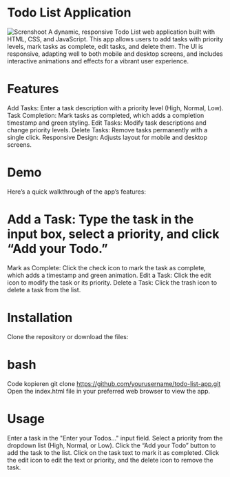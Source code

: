 # Todo List Application

![Screnshoot](imgs/Jeansify-online-shop.png)
A dynamic, responsive Todo List web application built with HTML, CSS, and JavaScript. This app allows users to add tasks with priority levels, mark tasks as complete, edit tasks, and delete them. The UI is responsive, adapting well to both mobile and desktop screens, and includes interactive animations and effects for a vibrant user experience.

# Features
Add Tasks: Enter a task description with a priority level (High, Normal, Low).
Task Completion: Mark tasks as completed, which adds a completion timestamp and green styling.
Edit Tasks: Modify task descriptions and change priority levels.
Delete Tasks: Remove tasks permanently with a single click.
Responsive Design: Adjusts layout for mobile and desktop screens.
# Demo
Here’s a quick walkthrough of the app’s features:

# Add a Task: Type the task in the input box, select a priority, and click “Add your Todo.”
Mark as Complete: Click the check icon to mark the task as complete, which adds a timestamp and green animation.
Edit a Task: Click the edit icon to modify the task or its priority.
Delete a Task: Click the trash icon to delete a task from the list.

# Installation
Clone the repository or download the files:

# bash
Code kopieren
git clone https://github.com/yourusername/todo-list-app.git
Open the index.html file in your preferred web browser to view the app.

# Usage
Enter a task in the "Enter your Todos..." input field.
Select a priority from the dropdown list (High, Normal, or Low).
Click the “Add your Todo” button to add the task to the list.
Click on the task text to mark it as completed.
Click the edit icon to edit the text or priority, and the delete icon to remove the task.
